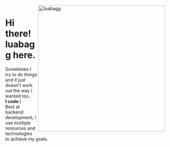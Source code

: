 <img src="https://luabagg.github.io/luabagg/images/luabagg.svg" width="400px" align="right" alt="luabagg">

<h1>Hi there! luabagg here.</h1>

<p align="left"> 
    Sometimes I try to do things and it just doesn't work out the way I wanted too.
    <br>
    <strong>I code</strong>:)
    <br>
    Best at backend development, I use multiple resources and technologies to achieve my goals.
</p>